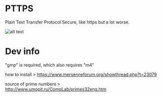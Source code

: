 # PTTPS
Plain Text Transfer Protocol Secure, like https but a lot worse.

![alt text](https://raw.githubusercontent.com/SimonMTS/PTTPS/master/example.png)



# Dev info
"gmp" is required, which also requires "m4"

how to install > https://www.mersenneforum.org/showthread.php?t=23079

source of prime numbers > http://www.umopit.ru/CompLab/primes32eng.htm